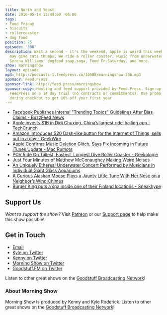 ```yaml
---
title: North and Yeast
date: 2016-05-14 12:44:00 -06:00
tags:
- Food Friday
- biscuits
- rollercoaster
- dog food
position: 75
episode: '306'
description: Wait a second - it's the weekend, Apple is weird this week, Cheese skin
  may give cats thumbs, We ride a roller coaster, Music from underwater and a moose,
  Serena Williams' dogfood snap-saga, Food Fr-Saturday, and more.
show: morningshow
layout: episode
mp3: http://podcasts-1.feedpress.co/10588/morningshow-306.mp3
sponsor: Feed.Press
sponsor-link: http://feed.press/morningshow
sponsor-copy: Hosting and feed support provided by Feed.Press. Sign-up today and try
  FeedPress on a 14 day trial (no contracts or commitments). Use promo code `morningshow`
  during checkout to get 10% off your first year
---
```


* [Facebook Publishes Internal "Trending Topics" Guidelines After Bias Claims - BuzzFeed News](https://www.buzzfeed.com/mikehayes/leaked-documents-facebook-trending?utm_medium=email&utm_campaign=News%20-%2005132016%20Friday&utm_content=News%20-%2005132016%20Friday+CID_d424f4960453a00fa0f118bc76a7b0ca&utm_source=BuzzFeed%20Newsletters&utm_term=.dao7GkBxwA#.ckNZW279RX)
* [Apple invests $1B in Didi Chuxing, China’s largest ride-hailing app - TechCrunch](http://techcrunch.com/2016/05/12/apple-invests-1b-in-didi-chuxing-chinas-largest-ride-hailing-app/?ncid=rss&utm_source=feedburner&utm_medium=feed&utm_campaign=Feed%3A+Techcrunch+%28TechCrunch%29)
* [Amazon introduces $20 Dash-like button for the Internet of Things, sells out in a day - GeekWire](http://www.geekwire.com/2016/amazon-introduces-dash-button-for-the-internet-of-things/)
* [Apple Confirms Music Deletion Glitch, Says Fix Incoming in Future iTunes Update - Mac Rumors](http://www.macrumors.com/2016/05/13/apple-confirms-music-deletion-fix-coming/)
* [POV Ride On Tallest, Fastest, Longest Dive Roller Coaster - Geekologie](http://geekologie.com/2016/05/pov-ride-on-tallest-fastest-longest-dive.php?utm_source=feedburner&utm_medium=feed&utm_campaign=Feed%3A+geekologie%2FiShm+%28Geekologie+-+Gadgets%2C+Gizmos%2C+and+Awesome%29)
* [Just Four Minutes of Matthew McConaughey Making Weird Noises](http://sploid.gizmodo.com/just-four-minutes-of-matthew-mcconaughey-making-weird-n-1776342095)
* [An Uniquely Ethereal Underwater Concert Performed by Musicians in Individual Giant Glass Aquariums](http://laughingsquid.com/an-uniquely-ethereal-underwater-concert-performed-by-musicians-in-individual-giant-glass-aquariums/)
* [A Curious Alaskan Moose Plays a Jaunty Little Tune With Her Nose on a Neighbor’s Wind Chimes](http://laughingsquid.com/a-curious-alaskan-moose-plays-a-jaunty-little-tune-with-her-nose-on-a-neighbors-wind-chimes/)
* [Burger King puts a spa inside one of their Finland locations - Sneakhype](http://sneakhype.com/architecture/2016/05/burger-king-puts-a-spa-inside-one-of-their-finland-locations.html)

## Support Us
*Want to support the show?* Visit [Patreon](http://patreon.com/morningshow) or our [Support page](http://goodstuff.fm/support) to help make this show possible!

## Get in Touch
* [Email](mailto:kyle@goodstuff.fm)
* [Kyle on Twitter](http://twitter.com/dogburps)
* [Kenny on Twitter](http://twitter.com/pizzarobotics)
* [Morning Show on Twitter](http://twitter.com/morningshowam)
* [Goodstuff.FM on Twitter](http://twitter.com/goodstufffm)

Listen to other great shows on the [Goodstuff Broadcasting Network](http://goodstuff.fm/shows)!

### About Morning Show
Morning Show is produced by Kenny and Kyle Roderick. Listen to other great shows on the [Goodstuff Broadcasting Network](http://goodstuff.fm/)!
